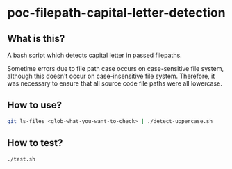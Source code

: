 # poc-filepath-capital-letter-detection

## What is this?

A bash script which detects capital letter in passed filepaths.

Sometime errors due to file path case occurs on case-sensitive file system,
although this doesn't occur on case-insensitive file system.
Therefore, it was necessary to ensure that all source code file paths were all lowercase.

## How to use?

```bash
git ls-files <glob-what-you-want-to-check> | ./detect-uppercase.sh
```

## How to test?

```bash
./test.sh
```
